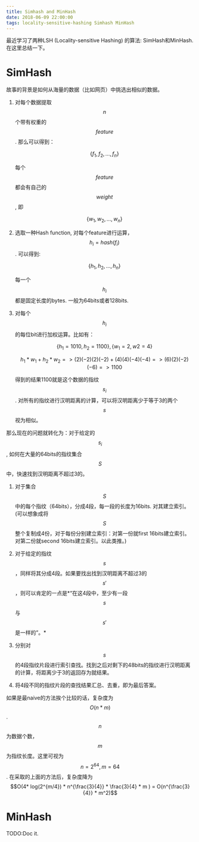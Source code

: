 ```yaml
---
title: Simhash and MinHash
date: 2018-06-09 22:00:00
tags: locality-sensitive-hashing Simhash MinHash
---
```


最近学习了两种LSH (Locality-sensitive Hashing) 的算法: SimHash和MinHash. 在这里总结一下。

# SimHash

故事的背景是如何从海量的数据（比如网页）中挑选出相似的数据。

1. 对每个数据提取$$n$$个带有权重的$$feature$$. 那么可以得到：

    $$\{ f_{1}, f_{2}, … , f_{n} \}$$

    每个$$feature$$都会有自己的$$weight$$, 即

    $$\{ w_{1}, w_{2}, ... , w_{n} \}$$

1. 选取一种Hash function, 对每个feature进行运算，$$h_{i} = hash(f_{i})$$. 可以得到:

    $$\{ h_{1}, h_{2}, … , h_{n} \}$$

    每一个$$h_{i}$$都是固定长度的bytes. 一般为64bits或者128bits.

1. 对每个$$h_{i}$$的每位bit进行加权运算。比如有：

    $$\{ h_{1}=1010, h_{2}=1100 \}, \{w_{1}=2, w{2}=4 \}$$

    $$h_{1}* w_{1} + h_{2}*w_{2} => (2)(-2)(2)(-2) + (4)(4)(-4)(-4) => (6)(2)(-2)(-6) => 1100$$

    得到的结果1100就是这个数据的指纹$$s_{i}$$. 对所有的指纹进行汉明距离的计算，可以将汉明距离少于等于3的两个$$s$$视为相似。

那么现在的问题就转化为：对于给定的$$s_{i}$$, 如何在大量的64bits的指纹集合$$S$$中，快速找到汉明距离不超过3的。

1. 对于集合$$S$$中的每个指纹（64bits），分成4段，每一段的长度为16bits. 对其建立索引。 (可以想象成将$$S$$整个复制成4份，对于每份分别建立索引：对第一份就first 16bits建立索引。对第二份就second 16bits建立索引。以此类推。)

1. 对于给定的指纹$$s$$，同样将其分成4段。如果要找出找到汉明距离不超过3的$$s'$$，则可以肯定的一点是*“在这4段中，至少有一段 $$s$$与$$s'$$是一样的”。*

1. 分别对$$s$$的4段指纹片段进行索引查找。找到之后对剩下的48bits的指纹进行汉明距离的计算，将距离少于3的返回存为就结果。

1. 将4段不同的指纹片段的查找结果汇总、去重，即为最后答案。

如果是最naive的方法挨个比较的话，复杂度为$$O(n*m)$$. $$n$$为数据个数，$$m$$为指纹长度。这里可视为$$n=2^{64}, m=64$$. 在采取的上面的方法后，复杂度降为$$O(4* log(2^{m/4}) * n^{\frac{3}{4}} * \frac{3}{4} * m ) = O(n^{\frac{3}{4}} * m^2)$$

# MinHash
TODO:Doc it.